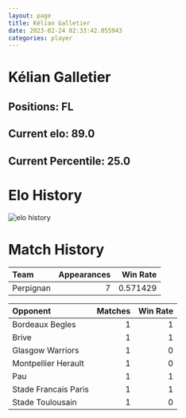 ```yaml
---  
layout: page  
title: Kélian Galletier  
date: 2023-02-24 02:33:42.055943  
categories: player  
---
```

# Kélian Galletier

## Positions: FL

## Current elo: 89.0

## Current Percentile: 25.0

# Elo History


![elo history](history_KélianGalletier.png)
# Match History


| Team      |   Appearances |   Win Rate |
|:----------|--------------:|-----------:|
| Perpignan |             7 |   0.571429 |

| Opponent             |   Matches |   Win Rate |
|:---------------------|----------:|-----------:|
| Bordeaux Begles      |         1 |          1 |
| Brive                |         1 |          1 |
| Glasgow Warriors     |         1 |          0 |
| Montpellier Herault  |         1 |          0 |
| Pau                  |         1 |          1 |
| Stade Francais Paris |         1 |          1 |
| Stade Toulousain     |         1 |          0 |
